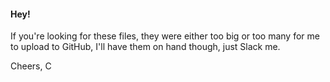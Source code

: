 #### Hey!

If you're looking for these files, they were either too big or too many for me to upload to GitHub, I'll have them on hand though, just Slack me.

Cheers,
C
